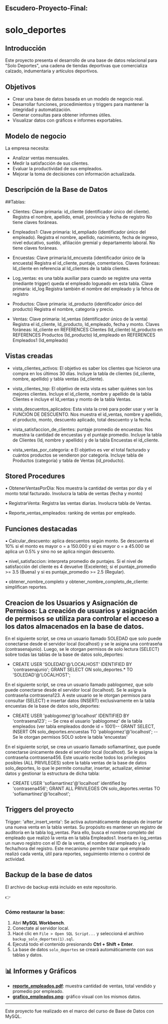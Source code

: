 ## Escudero-Proyecto-Final:
# solo_deportes

## Introducción

Este proyecto presenta el desarrollo de una base de datos relacional para "Solo Deportes", una cadena de tiendas deportivas que comercializa calzado, indumentaria y artículos deportivos.

##  Objetivos

- Crear una base de datos basada en un modelo de negocio real.
- Desarrollar funciones, procedimientos y triggers para mantener la integridad y automatización.
- Generar consultas para obtener informes útiles.
- Visualizar datos con gráficos e informes exportables.

##  Modelo de negocio

La empresa necesita:
- Analizar ventas mensuales.
- Medir la satisfacción de sus clientes.
- Evaluar la productividad de sus empleados.
- Mejorar la toma de decisiones con información actualizada.

## Descripción de la Base de Datos 

##Tablas: 

- Clientes:
Clave primaria: id_cliente (identificador único del cliente).
Registra el nombre, apellido, email, provincia y fecha de registro
No tiene claves foráneas.

- Empleados1:
Clave primaria: Id_empliado (identificador único del empleado).
Registra el nombre, apellido, nacimiento, fecha de ingreso, nivel educativo, sueldo, afiliación gremial y departamento laboral.
No tiene claves foráneas.

- Encuestas:
Clave primaria:Id_encuesta (identificador único de la encuesta)
Registra el id_cliente, puntaje, comentarios. 
Claves foráneas: Id_cliente en referencia al Id_clientes de la tabla clientes.

- Log_ventas: es una tabla auxiliar para cuando se registre una venta (mediante trigger) queda el empleado logueado en esta tabla.
Clave primaria: id_log 
Registra también el nombre del empleado y la fehca de registro

- Productos:
Clave primaria: id_producto (identificador único del producto)
Registra el nombre, categoría y precio.

- Ventas:
Clave primaria: Id_ventas (identificador único de la venta)
Registra el id_cliente, Id_producto, Id_empleado, fecha y monto.
Claves foráneas: Id_cliente en REFERENCES Clientes (Id_cliente)
                 Id_producto en REFERENCES Productos (Id_producto)
                 Id_empleado en  REFERENCES Empleados1 (Id_empleado)  
  
    

##  Vistas creadas

- vista_clientes_activos: 
El objetivo es saber los clientes que hicieron una compra en los últimos 30 días. Incluye la tabla de clientes (id_cliente, nombre, apellido) y tabla ventas (id_cliente).

- vista_clientes_top:
El objetivo de esta vista es saber quiénes son los mejores clientes. Incluye el id_cliente, nombre y apellido de la tabla Clientes e incluye el Id_ventas y monto de la tabla Ventas.

- vista_descuentos_aplicados:
Esta vista la creé para poder usar y ver la FUNCIÓN DE DESCUENTO.  Nos muestra el id_ventas, nombre y apellido, el producto, monto, descuento aplicado, total descuento y la fecha.

- vista_satisfaccion_de_clientes: puntaje promedio de encuestas:
Nos muestra la cantidad de encuestas y el puntaje promedio. Incluye la tabla de Clientes (Id, nombre y apellido) y de la tabla Encuestas el id_cliente.

- vista_ventas_por_categoria: e
El objetivo es ver el total facturado y cuántos productos se vendieron por categoría. Incluye tabla de Productos (categoría) y tabla de Ventas (id_producto).

## Stored Procedures

•	ObtenerVentasPorDia: Nos muestra la cantidad de ventas por día y el monto total facturado. Involucra la tabla de ventas (fecha y monto)

•	RegistrarVenta: Registra las ventas diarias. Involucra tabla de Ventas.

• Reporte_ventas_empleados: ranking de ventas por empleado.

##  Funciones destacadas

• Calcular_descuento: aplica descuentos según monto.  Se descuenta el 10% si el monto es mayor o = a 150.000 y si es mayor o = a 45.000 se aplica un 0.5% y sino no se aplica ningún descuento.

• nivel_satisfaccion: interpreta promedio de puntajes. Si el nivel de satisfacción del cliente es 4 devuelve (Excelente); si el puntaje_promedio >= 3.5 (Buena) y si es puntaje_promedio >= 2.5 (Regular).

• obtener_nombre_completo y obtener_nombre_completo_de_cliente: simplifican reportes.

## Creacion de los Usuarios y Asignación de Permisos: La creación de usuarios y asignación de permisos se utiliza para controlar el acceso a los datos almacenados en la base de datos.

En el siguiente script, se crea un usuario llamado SOLEDAD que solo puede conectarse desde el servidor local (localhost) y se le asigna una contraseña (contrasenajunio). 
Luego, se le otorgan permisos de solo lectura (SELECT) sobre todas las tablas de la base de datos solo_deportes:
* CREATE USER 'SOLEDAD'@'LOCALHOST' IDENTIFIED BY 'contrasenajunio'; 
  GRANT SELECT ON solo_deportes.* TO 'SOLEDAD'@'LOCALHOST';

En el siguiente script, se crea un usuario llamado pablogomez, que solo puede conectarse desde el servidor local (localhost). Se le asigna la contraseña contrasena123. A este usuario se le otorgan permisos para consultar (SELECT) e insertar datos (INSERT) exclusivamente en la tabla encuestas de la base de datos solo_deportes:
* CREATE USER 'pablogomez'@'localhost' IDENTIFIED BY 'contrasena123'; -- Se crea el usuario 'pablogomez' de la tabla empleados (ver tabla empleados donde id = 1001)--
  GRANT SELECT, INSERT ON solo_deportes.encuestas TO 'pablogomez'@'localhost'; -- Se le otorgan permisos SOLO sobre la tabla 'encuestas'

En el siguiente script, se crea un usuario llamado sofíamartínez, que puede conectarse únicamente desde el servidor local (localhost). 
Se le asigna la contraseña contrasena456. Este usuario recibe todos los privilegios posibles (ALL PRIVILEGES) sobre la tabla ventas de la base de datos solo_deportes, lo que le permite consultar, insertar, actualizar, eliminar datos y gestionar la estructura de dicha tabla:
* CREATE USER 'sofíamartínez'@'localhost' identified by 'contrasena456'; 
  GRANT ALL PRIVILEGES ON solo_deportes.ventas TO 'sofíamartínez'@'localhost';

## Triggers del proyecto

Trigger: 'after_insert_venta':
Se activa automáticamente después de insertar una nueva venta en la tabla ventas. Su propósito es mantener un registro de auditoría en la tabla log_ventas. 
Para ello, busca el nombre completo del empleado que realizó la venta en la tabla Empleados1.
Inserta en log_ventas un nuevo registro con el ID de la venta, el nombre del empleado y la fecha/hora del registro.
Este mecanismo permite trazar qué empleado realizó cada venta, útil para reportes, seguimiento interno o control de actividad.

## Backup de la base de datos

El archivo de backup está incluido en este repositorio.

👉
### Cómo restaurar la base:

1. Abrí **MySQL Workbench**.
2. Conectate al servidor local.
3. Hacé clic en `File > Open SQL Script...` y seleccioná el archivo `backup_solo_deportes(1).sql`.
4. Ejecutá todo el contenido presionando **Ctrl + Shift + Enter**.
5. La base de datos `solo_deportes` se creará automáticamente con sus tablas y datos.






## 📊 Informes y Gráficos

- **[reporte_empleados.pdf](reporte_empleados.pdf)**: muestra cantidad de ventas, total vendido y promedio por empleado.
- **[grafico_empleados.png](grafico_empleados.png)**: gráfico visual con los mismos datos.







---

Este proyecto fue realizado en el marco del curso de Base de Datos con MySQL.


